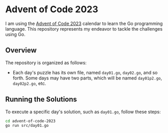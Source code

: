 # Advent of Code 2023
I am using the [Advent of Code 2023](https://adventofcode.com/2023) calendar to learn the Go programming language. This repository represents my endeavor to tackle the challenges using Go.


## Overview
The repository is organized as follows:

- Each day's puzzle has its own file, named `day01.go`, `day02.go`, and so forth. Some days may have two parts, which will be named `day01p2.go`, `day02p2.go`, etc.

## Running the Solutions

To execute a specific day's solution, such as `day01.go`, follow these steps:

```bash
cd advent-of-code-2023
go run src/day01.go